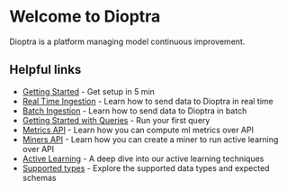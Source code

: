 # Welcome to Dioptra

Dioptra is a platform managing model continuous improvement.

## Helpful links

* [Getting Started](getting-started.md) - Get setup in 5 min
* [Real Time Ingestion](real-time-ingestion.md) - Learn how to send data to Dioptra in real time
* [Batch Ingestion](batch-ingestion.md) - Learn how to send data to Dioptra in batch
* [Getting Started with Queries](querying-getting-started.md) - Run your first query
* [Metrics API](metrics.md) - Learn how you can compute ml metrics over API
* [Miners API](miners.md) - Learn how you can create a miner to run active learning over API
* [Active Learning](active-learning.md) - A deep dive into our active learning techniques
* [Supported types](supported-types.md) - Explore the supported data types and expected schemas